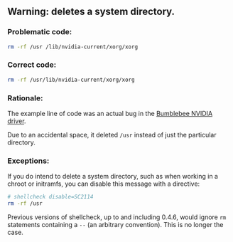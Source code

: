 ## Warning: deletes a system directory. 

### Problematic code:

```sh
rm -rf /usr /lib/nvidia-current/xorg/xorg
```

### Correct code:

```sh
rm -rf /usr/lib/nvidia-current/xorg/xorg
```

### Rationale:

The example line of code was an actual bug in the [Bumblebee NVIDIA driver](https://github.com/MrMEEE/bumblebee-Old-and-abbandoned/commit/a047be85247755cdbe0acce6f1dafc8beb84f2ac).

Due to an accidental space, it deleted `/usr` instead of just the particular directory.

### Exceptions:

If you do intend to delete a system directory, such as when working in a chroot or initramfs, you can disable this message with a directive: 

```sh
# shellcheck disable=SC2114
rm -rf /usr 
```

Previous versions of shellcheck, up to and including 0.4.6, would ignore `rm` statements containing a `--` (an arbitrary convention). This is no longer the case.